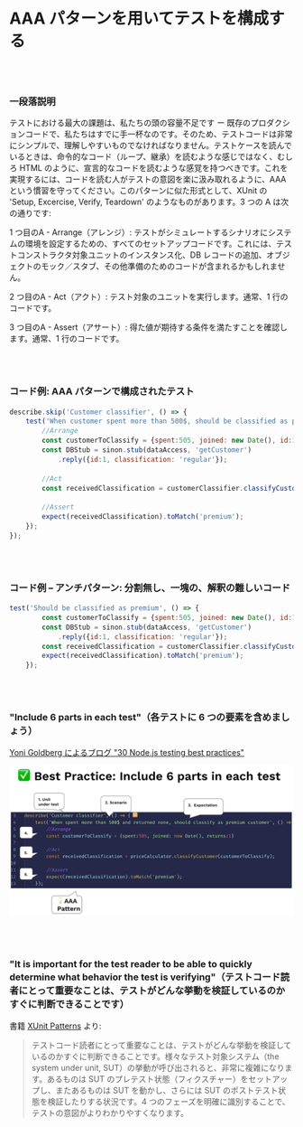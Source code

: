 # AAA パターンを用いてテストを構成する

<br/><br/>

### 一段落説明

テストにおける最大の課題は、私たちの頭の容量不足です ー 既存のプロダクションコードで、私たちはすでに手一杯なのです。そのため、テストコードは非常にシンプルで、理解しやすいものでなければなりません。テストケースを読んでいるときは、命令的なコード（ループ、継承）を読むような感じではなく、むしろ HTML のように、宣言的なコードを読むような感覚を持つべきです。これを実現するには、コードを読む人がテストの意図を楽に汲み取れるように、AAA という慣習を守ってください。このパターンに似た形式として、XUnit の 'Setup, Excercise, Verify, Teardown' のようなものがあります。3 つの A は次の通りです:

1 つ目のA - Arrange（アレンジ）: テストがシミュレートするシナリオにシステムの環境を設定するための、すべてのセットアップコードです。これには、テストコンストラクタ対象ユニットのインスタンス化、DB レコードの追加、オブジェクトのモック／スタブ、その他準備のためのコードが含まれるかもしれません。

2 つ目のA - Act（アクト）: テスト対象のユニットを実行します。通常、1 行のコードです。

3 つ目のA - Assert（アサート）: 得た値が期待する条件を満たすことを確認します。通常、1 行のコードです。

<br/><br/>

### コード例: AAA パターンで構成されたテスト
```javascript
describe.skip('Customer classifier', () => {
    test('When customer spent more than 500$, should be classified as premium', () => {
        //Arrange
        const customerToClassify = {spent:505, joined: new Date(), id:1}
        const DBStub = sinon.stub(dataAccess, 'getCustomer')
            .reply({id:1, classification: 'regular'});

        //Act
        const receivedClassification = customerClassifier.classifyCustomer(customerToClassify);

        //Assert
        expect(receivedClassification).toMatch('premium');
    });
});
```

<br/><br/>

### コード例 – アンチパターン: 分割無し、一塊の、解釈の難しいコード
```javascript
test('Should be classified as premium', () => {
        const customerToClassify = {spent:505, joined: new Date(), id:1}
        const DBStub = sinon.stub(dataAccess, 'getCustomer')
            .reply({id:1, classification: 'regular'});
        const receivedClassification = customerClassifier.classifyCustomer(customerToClassify);
        expect(receivedClassification).toMatch('premium');
    });
```

<br/><br/>

###  "Include 6 parts in each test"（各テストに 6 つの要素を含めましょう）

 [Yoni Goldberg によるブログ "30 Node.js testing best practices"](https://medium.com/@me_37286/yoni-goldberg-javascript-nodejs-testing-best-practices-2b98924c9347)

 ![テストレポートの例](../../assets/images/6-parts-in-test.jpg "テストレポートの例")

<br/><br/>

### "It is important for the test reader to be able to quickly determine what behavior the test is verifying"（テストコード読者にとって重要なことは、テストがどんな挙動を検証しているのかすぐに判断できることです）
書籍 [XUnit Patterns](http://xunitpatterns.com/Four%20Phase%20Test.html) より:

> テストコード読者にとって重要なことは、テストがどんな挙動を検証しているのかすぐに判断できることです。様々なテスト対象システム（the system under unit, SUT）の挙動が呼び出されると、非常に複雑になります。あるものは SUT のプレテスト状態（フィクスチャー）をセットアップし、またあるものは SUT を動かし、さらには SUT のポストテスト状態を検証したりする状況です。4 つのフェーズを明確に識別することで、テストの意図がよりわかりやすくなります。
